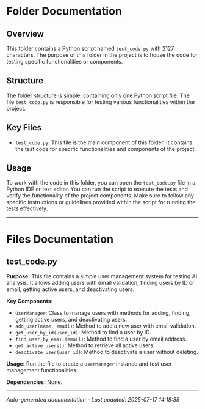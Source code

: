 # Folder Documentation

## Overview
This folder contains a Python script named `test_code.py` with 2127 characters. The purpose of this folder in the project is to house the code for testing specific functionalities or components.

## Structure
The folder structure is simple, containing only one Python script file. The file `test_code.py` is responsible for testing various functionalities within the project.

## Key Files
- `test_code.py`: This file is the main component of this folder. It contains the test code for specific functionalities and components of the project.

## Usage
To work with the code in this folder, you can open the `test_code.py` file in a Python IDE or text editor. You can run the script to execute the tests and verify the functionality of the project components. Make sure to follow any specific instructions or guidelines provided within the script for running the tests effectively.

---

# Files Documentation

## test_code.py

**Purpose:** This file contains a simple user management system for testing AI analysis. It allows adding users with email validation, finding users by ID or email, getting active users, and deactivating users.

**Key Components:**
- `UserManager`: Class to manage users with methods for adding, finding, getting active users, and deactivating users.
- `add_user(name, email)`: Method to add a new user with email validation.
- `get_user_by_id(user_id)`: Method to find a user by ID.
- `find_user_by_email(email)`: Method to find a user by email address.
- `get_active_users()`: Method to retrieve all active users.
- `deactivate_user(user_id)`: Method to deactivate a user without deleting.

**Usage:** Run the file to create a `UserManager` instance and test user management functionalities.

**Dependencies:** None.

---
*Auto-generated documentation - Last updated: 2025-07-17 14:18:35*

